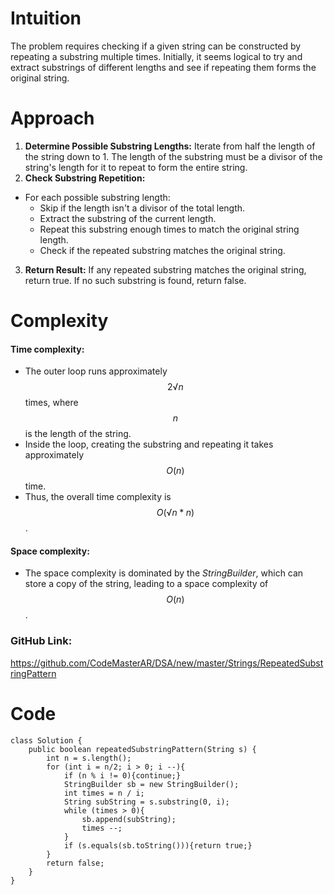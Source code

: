 # Intuition
<!-- Describe your first thoughts on how to solve this problem. -->
The problem requires checking if a given string can be constructed by repeating a substring multiple times. Initially, it seems logical to try and extract substrings of different lengths and see if repeating them forms the original string.

# Approach
<!-- Describe your approach to solving the problem. -->
1. **Determine Possible Substring Lengths:** Iterate from half the length of the string down to 1. The length of the substring must be a divisor of the string's length for it to repeat to form the entire string.
2. **Check Substring Repetition:** 
*   For each possible substring length:
    + Skip if the length isn't a divisor of the total length.
    + Extract the substring of the current length.
    + Repeat this substring enough times to match the original string length.
    + Check if the repeated substring matches the original string.

3. **Return Result:** If any repeated substring matches the original string, return true. If no such substring is found, return false.

# Complexity
#### Time complexity:
<!-- Add your time complexity here, e.g. $$O(n)$$ -->
+ The outer loop runs approximately $$2√n$$ times, where $$n$$ is the length of the string.
+ Inside the loop, creating the substring and repeating it takes approximately $$O(n)$$ time.
+ Thus, the overall time complexity is $$O(√n*n)$$.

#### Space complexity:
<!-- Add your space complexity here, e.g. $$O(n)$$ -->
+ The space complexity is dominated by the $StringBuilder$, which can store a copy of the string, leading to a space complexity of $$O(n)$$.

### GitHub Link: 
https://github.com/CodeMasterAR/DSA/new/master/Strings/RepeatedSubstringPattern

# Code
```
class Solution {
    public boolean repeatedSubstringPattern(String s) {
        int n = s.length();
        for (int i = n/2; i > 0; i --){
            if (n % i != 0){continue;}
            StringBuilder sb = new StringBuilder();
            int times = n / i;
            String subString = s.substring(0, i);
            while (times > 0){
                sb.append(subString);
                times --;
            }
            if (s.equals(sb.toString())){return true;}
        }
        return false;
    }
}
```

